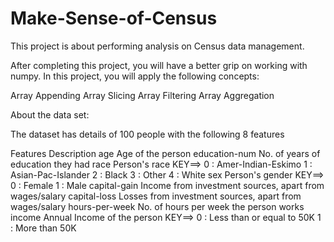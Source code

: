# Make-Sense-of-Census
This project is about performing analysis on Census data management.

After completing this project, you will have a better grip on working with numpy. In this project, you will apply the following concepts:

Array Appending
Array Slicing
Array Filtering
Array Aggregation

About the data set:

The dataset has details of 100 people with the following 8 features

Features	                 Description
age	                       Age of the person
education-num              No. of years of education they had
race	                     Person's race
                           KEY==> 0 : Amer-Indian-Eskimo
                                  1 : Asian-Pac-Islander
                                  2 : Black
                                  3 : Other
                                  4 : White
sex	                       Person's gender
                           KEY==> 0 : Female
                           1 : Male
capital-gain	             Income from investment sources, apart from wages/salary
capital-loss	             Losses from investment sources, apart from wages/salary
hours-per-week	           No. of hours per week the person works
income	                   Annual Income of the person
                           KEY==> 0 : Less than or equal to 50K
                                  1 : More than 50K
